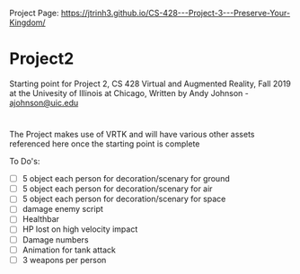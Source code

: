 Project Page: https://jtrinh3.github.io/CS-428---Project-3---Preserve-Your-Kingdom/

# Project2
Starting point for Project 2, CS 428 Virtual and Augmented Reality, Fall 2019 at the Univesity of Illinois at Chicago,
Written by Andy Johnson - ajohnson@uic.edu
#
The Project makes use of VRTK and will have various other assets referenced here once the starting point is complete

To Do's:
- [ ] 5 object each person for decoration/scenary for ground
- [ ] 5 object each person for decoration/scenary for air
- [ ] 5 object each person for decoration/scenary for space
- [ ] damage enemy script
- [ ] Healthbar
- [ ] HP lost on high velocity impact
- [ ] Damage numbers
- [ ] Animation for tank attack
- [ ] 3 weapons per person
